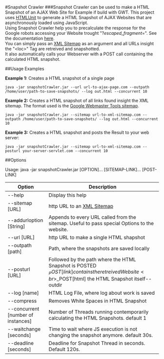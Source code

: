 #Snapshot Crawler
###Snapshot Crawler can be used to make a HTML Snapshot of an AJAX Web Site for Example if build with GWT.
This project uses [HTMLUnit](http://htmlunit.sourceforge.net/) to generate a HTML Snapshot of AJAX Websites that are asynchronously loaded using JavaScript.<br/>
Using Snapshot Crawler help you to precalculate the response for the Google robots accessing your Website trought "?_escaped_fragment_=". See the documentation [here](https://developers.google.com/webmasters/ajax-crawling/docs/specification).<br/>
You can simply pass an [XML Sitemap](https://support.google.com/webmasters/answer/183668?hl=en) as an argument and all URLs insight the "&lt;loc&gt;" Tag are retreived and snapshotted.<br/>
It also automatically calls your Webserver with a POST call containing the calculated HTML snapshot.


##Usage Examples

<b>Example 1:</b> Creates a HTML snapshot of a single page

```
java -jar snapshotCrawler.jar --url url-to-ajax-page.com --outpath /home/user/path-to-save-snapshots/ --log out.html --concurrent 10
```

<b>Example 2:</b> Creates a HTML snapshot of all links found insight the XML sitemap. The format used is the <a href="https://support.google.com/webmasters/answer/183668?hl=en">Google Webmaster Tools sitemap</a>.

```
java -jar snapshotCrawler.jar --sitemap url-to-xml-sitemap.com --outpath /home/user/path-to-save-snapshots/ --log out.html --concurrent 10
```

<b>Example 3:</b> Creates a HTML snapshot and posts the Result to your web server:

```
java -jar snapshotCrawler.jar --sitemap url-to-xml-sitemap.com --posturl your-server-servlet.com --concurrent 10
```



##Options

Usage: java -jar snapshotCrawler.jar [OPTION]... [SITEMAP-LINK]... [POST-LINK]


| Option               				| Description  |
| ----------------------------------------------|--------------|
| --help               				| Display this help  |
| --sitemap [URL]      				| http URL to an [XML Sitemap](https://support.google.com/webmasters/answer/183668?hl=en) |
| --addurloption [String]  			| Appends to every URL called from the sitemap. Useful to pass special Options to the website.|
| --url [URL]                			| http URL to make a single HTML shapshot  |
| --outpath [path]           			| Path, where the snapshots are saved locally |
| --posturl [URL]            			| Followed by the path where the HTML Snapshot is POSTED<br>$_POST[link] contains the retreived Website<br>$_POST[html] the HTML Snapshot itself--outdir |
| --log [name]                			| HTML Log File, where log about work is saved  |
| --compress            			| Removes White Spaces in HTML Snapshot  |
| --concurrent [number of instances]         	| Number of Threads running contemporarily calculating the HTML Snapshots. default 1 |
| --waitchange [seconds]        		| Time to wait where JS execution is not changing the snapshot anymore. default 30s.  |
| --deadline [seconds]				| Deadline for Snapshot Thread in seconds. Default 120s. |
